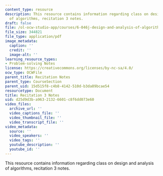 ```yaml
---
content_type: resource
description: This resource contains information regarding class on design and analysis
  of algorithms, recitation 3 notes.
draft: false
file: /ol-ocw-studio-app/courses/6-046j-design-and-analysis-of-algorithms-spring-2015/d25d9d3ba96321326601c8f6dd073e60_MIT6_046JS15_Recitation3.pdf
file_size: 344821
file_type: application/pdf
image_metadata:
  caption: ''
  credit: ''
  image-alt: ''
learning_resource_types:
- Problem-solving Notes
license: https://creativecommons.org/licenses/by-nc-sa/4.0/
ocw_type: OCWFile
parent_title: Recitation Notes
parent_type: CourseSection
parent_uid: 15d515f8-c4b8-4142-510d-b3da89bcae54
resourcetype: Document
title: Recitation 3 Notes
uid: d25d9d3b-a963-2132-6601-c8f6dd073e60
video_files:
  archive_url: ''
  video_captions_file: ''
  video_thumbnail_file: ''
  video_transcript_file: ''
video_metadata:
  source: ''
  video_speakers: ''
  video_tags: ''
  youtube_description: ''
  youtube_id: ''
---
```

This resource contains information regarding class on design and analysis of algorithms, recitation 3 notes.